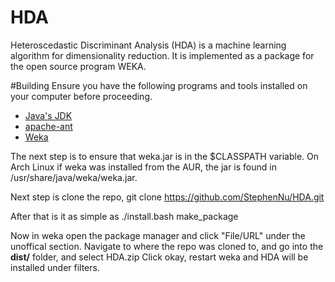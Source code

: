 # HDA
Heteroscedastic Discriminant Analysis (HDA) is a machine learning algorithm for dimensionality reduction. It is implemented as a package for the open source program WEKA.

#Building
Ensure you have the following programs and tools installed on your computer before proceeding.
* [Java's JDK](http://www.oracle.com/technetwork/java/javase/downloads/jdk8-downloads-2133151.html)
* [apache-ant](http://ant.apache.org/)
* [Weka](http://www.cs.waikato.ac.nz/ml/weka/)

The next step is to ensure that weka.jar is in the $CLASSPATH variable.
On Arch Linux if weka was installed from the AUR, the jar is found in /usr/share/java/weka/weka.jar.

Next step is clone the repo,
    git clone https://github.com/StephenNu/HDA.git

After that is it as simple as
    ./install.bash make\_package

Now in weka open the package manager and click "File/URL" under the unoffical section.
Navigate to where the repo was cloned to, and go into the **dist/** folder, and select HDA.zip
Click okay, restart weka and HDA will be installed under filters.
